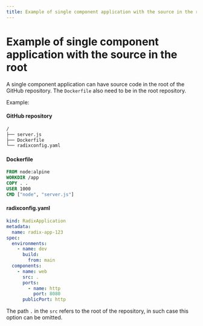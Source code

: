 ```yaml
---
title: Example of single component application with the source in the root
---
```


# Example of single component application with the source in the root

A single component application can have source code in the root of the GitHub repository. The `Dockerfile` also need to be in the root repository.

Example:

#### GitHub repository

```sh
/
├── server.js
├── Dockerfile
└── radixconfig.yaml
```

#### Dockerfile

```dockerfile
FROM node:alpine
WORKDIR /app
COPY . .
USER 1000
CMD ["node", "server.js"]
```

#### radixconfig.yaml

```yaml
kind: RadixApplication
metadata:
  name: radix-app-123
spec:
  environments:
    - name: dev
      build:
        from: main
  components:
    - name: web
      src: .
      ports:
        - name: http
          port: 8080
      publicPort: http
```

The path `.` in the `src`  refers to the root of the repository, in such case this option can be omitted.
